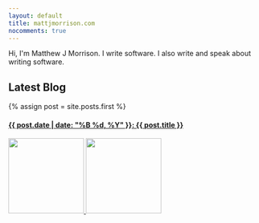 ```yaml
---
layout: default
title: mattjmorrison.com
nocomments: true
---
```


<div class="well">
  Hi, I'm Matthew J Morrison. I write software. I also write and speak about writing software.
</div>

<div class="well">
  <h2>Latest Blog</h2>
  {% assign post = site.posts.first %}
  <a href="{{ post.url }}"><h4>{{ post.date | date: "%B %d, %Y" }}: {{ post.title }}</h4></a>
</div>

<div>
  <a href="http://twitter.com/mattjmorrison" alt="@mattjmorrison" title="@mattjmorrison">
    <img src="https://g.twimg.com/Twitter_logo_blue.png" width="150px" />
  </a>
  <a href="http://github.com/mattjmorrison" alt="mattjmorrison" title="mattjmorrison">
    <img src="https://assets-cdn.github.com/images/modules/logos_page/GitHub-Mark.png" width="150px" />
  </a>
</div>
